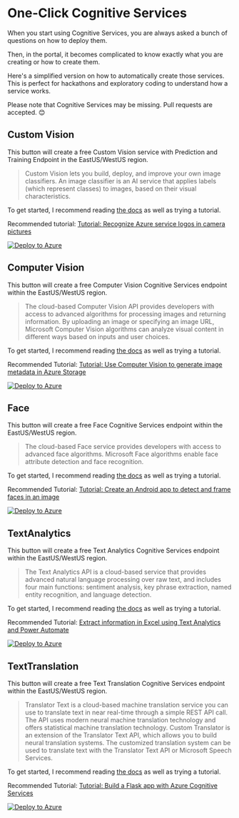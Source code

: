 # One-Click Cognitive Services

When you start using Cognitive Services, you are always asked a bunch of questions on how to deploy them.

Then, in the portal, it becomes complicated to know exactly what you are creating or how to create them.

Here's a simplified version on how to automatically create those services. This is perfect for hackathons and exploratory coding to understand how a service works.

Please note that Cognitive Services may be missing. Pull requests are accepted. 😊

## Custom Vision

This button will create a free Custom Vision service with Prediction and Training Endpoint in the EastUS/WestUS region.

> Custom Vision lets you build, deploy, and improve your own image classifiers. An image classifier is an AI service that applies labels (which represent classes) to images, based on their visual characteristics.

To get started, I recommend reading [the docs](https://docs.microsoft.com/azure/cognitive-services/custom-vision-service/?WT.mc_id=academic-0000-marouill) as well as trying a tutorial.

Recommended tutorial: [Tutorial: Recognize Azure service logos in camera pictures](https://docs.microsoft.com/azure/cognitive-services/custom-vision-service/logo-detector-mobile?WT.mc_id=academic-0000-marouill)

[![Deploy to Azure](https://aka.ms/deploytoazurebutton)](https://portal.azure.com/?WT.mc_id=academic-0000-marouill#create/Microsoft.Template/uri/https%3A%2F%2Fraw.githubusercontent.com%2FMaximRouiller%2FOneClickCognitiveServices%2Fmaster%2Fcustomvision%2Ftemplate.json)

## Computer Vision

This button will create a free Computer Vision Cognitive Services endpoint within the EastUS/WestUS region.

> The cloud-based Computer Vision API provides developers with access to advanced algorithms for processing images and returning information. By uploading an image or specifying an image URL, Microsoft Computer Vision algorithms can analyze visual content in different ways based on inputs and user choices.

To get started, I recommend reading [the docs](https://docs.microsoft.com/azure/cognitive-services/computer-vision/?WT.mc_id=academic-0000-marouill) as well as trying a tutorial.

Recommended Tutorial: [Tutorial: Use Computer Vision to generate image metadata in Azure Storage](https://docs.microsoft.com/azure/cognitive-services/computer-vision/tutorials/storage-lab-tutorial?WT.mc_id=academic-0000-marouill)

[![Deploy to Azure](https://aka.ms/deploytoazurebutton)](https://portal.azure.com/?WT.mc_id=academic-0000-marouill#create/Microsoft.Template/uri/https%3A%2F%2Fraw.githubusercontent.com%2FMaximRouiller%2FOneClickCognitiveServices%2Fmaster%2Fcognitiveservices%2FComputerVision.json)

## Face

This button will create a free Face Cognitive Services endpoint within the EastUS/WestUS region.

> The cloud-based Face service provides developers with access to advanced face algorithms. Microsoft Face algorithms enable face attribute detection and face recognition.

To get started, I recommend reading [the docs](https://docs.microsoft.com/azure/cognitive-services/face/?WT.mc_id=academic-0000-marouill) as well as trying a tutorial.

Recommended Tutorial: [Tutorial: Create an Android app to detect and frame faces in an image](https://docs.microsoft.com/azure/cognitive-services/face/tutorials/faceapiinjavaforandroidtutorial?WT.mc_id=academic-0000-marouill)

[![Deploy to Azure](https://aka.ms/deploytoazurebutton)](https://portal.azure.com/?WT.mc_id=academic-0000-marouill#create/Microsoft.Template/uri/https%3A%2F%2Fraw.githubusercontent.com%2FMaximRouiller%2FOneClickCognitiveServices%2Fmaster%2Fcognitiveservices%2FFace.json)

## TextAnalytics

This button will create a free Text Analytics Cognitive Services endpoint within the EastUS/WestUS region.

> The Text Analytics API is a cloud-based service that provides advanced natural language processing over raw text, and includes four main functions: sentiment analysis, key phrase extraction, named entity recognition, and language detection.

To get started, I recommend reading [the docs](https://docs.microsoft.com/azure/cognitive-services/text-analytics/?WT.mc_id=academic-0000-marouill) as well as trying a tutorial.

Recommended Tutorial: [Extract information in Excel using Text Analytics and Power Automate](https://docs.microsoft.com/azure/cognitive-services/text-analytics/tutorials/extract-excel-information?WT.mc_id=academic-0000-marouill)

[![Deploy to Azure](https://aka.ms/deploytoazurebutton)](https://portal.azure.com/?WT.mc_id=academic-0000-marouill#create/Microsoft.Template/uri/https%3A%2F%2Fraw.githubusercontent.com%2FMaximRouiller%2FOneClickCognitiveServices%2Fmaster%2Fcognitiveservices%2FTextAnalytics.json)

## TextTranslation

This button will create a free Text Translation Cognitive Services endpoint within the EastUS/WestUS region.

> Translator Text is a cloud-based machine translation service you can use to translate text in near real-time through a simple REST API call. The API uses modern neural machine translation technology and offers statistical machine translation technology. Custom Translator is an extension of the Translator Text API, which allows you to build neural translation systems. The customized translation system can be used to translate text with the Translator Text API or Microsoft Speech Services.

To get started, I recommend reading [the docs](https://docs.microsoft.com/azure/cognitive-services/translator/?WT.mc_id=academic-0000-marouill) as well as trying a tutorial.

Recommended Tutorial: [Tutorial: Build a Flask app with Azure Cognitive Services](https://docs.microsoft.com/azure/cognitive-services/translator/tutorial-build-flask-app-translation-synthesis?WT.mc_id=academic-0000-marouill)

[![Deploy to Azure](https://aka.ms/deploytoazurebutton)](https://portal.azure.com/?WT.mc_id=academic-0000-marouill#create/Microsoft.Template/uri/https%3A%2F%2Fraw.githubusercontent.com%2FMaximRouiller%2FOneClickCognitiveServices%2Fmaster%2Fcognitiveservices%2FTextTranslation.json)